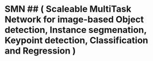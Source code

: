 # SMN ## ( Scaleable MultiTask Network for image-based Object detection, Instance segmenation, Keypoint detection, Classification and Regression )

